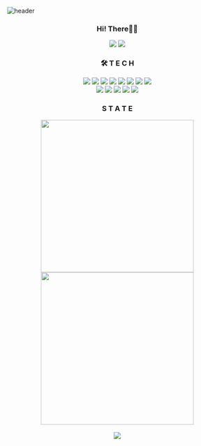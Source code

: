 <!--
**tauche-t/tauche-t** is a ✨ _special_ ✨ repository because its `README.md` (this file) appears on your GitHub profile.

Here are some ideas to get you started:

- 🔭 I’m currently working on ...
- 🌱 I’m currently learning ...
- 👯 I’m looking to collaborate on ...
- 🤔 I’m looking for help with ...
- 💬 Ask me about ...
- 📫 How to reach me: ...
- 😄 Pronouns: ...
- ⚡ Fun fact: ...
-->

![header](https://capsule-render.vercel.app/api?type=waving&color=gradient&height=300&section=header&text=Build%20a%20Junmo&fontSize=90&desc=https://github.com/tauche-t&descAlignY=65&descAlign=68)

<h3 align="center">
   Hi! There👋😊
</h3>
<div align=center>
  <a href="https://velog.io/@keyjinnam"><img src="https://img.shields.io/badge/Velog-20C997?style=flat-square&logo=Velog&logoColor=white" /></a>
  <a href="mailto:tauche.t3473@gmail.com"><img src="https://img.shields.io/badge/Gmail-EA4335?style=flat-square&logo=Gmail&logoColor=white" /></a>
</div>

<h3 align="center">🛠  T E C H </h3>
<div align="center">
  <img src="https://img.shields.io/badge/HTML-E34F26?style=flat-square&logo=html5&logoColor=white" />
  <img src="https://img.shields.io/badge/CSS-1572B6?style=flat-square&logo=css3&logoColor=white" />
  <img src="https://img.shields.io/badge/JavaScript-F7DF1E?style=flat-square&logo=JavaScript&logoColor=black" />
  <img src="https://img.shields.io/badge/React-2C3454?style=flat-square&logo=react&logoColor=#61DAFB" />
  <img src="https://img.shields.io/badge/jQuery-0769AD?style=flat-square&logo=jQuery&logoColor=white" />
  <img src="https://img.shields.io/badge/React Query-FF4154?style=flat-square&logo=React Query&logoColor=white" />
  <img src="https://img.shields.io/badge/Redux-764ABC?style=flat-square&logo=Redux&logoColor=white" />
  <img src="https://img.shields.io/badge/Redux Saga-999999?style=flat-square&logo=Redux-Saga&logoColor=white" />
</div>

<div align=center>
  <img src="https://img.shields.io/badge/TypeScript-3178C6?style=flat-square&logo=TypeScript&logoColor=white" />
  <img src="https://img.shields.io/badge/Node.js-339933?style=flat-square&logo=Node.js&logoColor=white" />
  <img src="https://img.shields.io/badge/styled components-DB7093?style=flat-square&logo=styled components&logoColor=white" />
  <img src="https://img.shields.io/badge/Next.js-000000?style=flat-square&logo=Next.js&logoColor=white" />
  <img src="https://img.shields.io/badge/Git-F05032?style=flat-square&logo=Git&logoColor=white" />
</div>


<!--   ![JavaScript](https://img.shields.io/badge/JavaScript-F7DF1E?style=flat-square&logo=JavaScript&logoColor=black) -->

### <div align="center">S T A T E</div>

<!-- [![Anurag's GitHub stats](https://github-readme-stats.vercel.app/api?username=tauche-t)](https://github.com/anuraghazra/github-readme-stats) -->
<!-- [![Top Langs](https://github-readme-stats.vercel.app/api/top-langs/?username=tauche-t&layout=compact)](https://github.com/anuraghazra/github-readme-stats) -->

<div align="center">
   <a href="https://github.com/anuraghazra/github-readme-stats">
      <img width=350 src="https://github-readme-stats.vercel.app/api?username=tauche-t" />
   </a>
   <a href="https://github.com/anuraghazra/github-readme-stats">
      <img width=350 src="https://github-readme-stats.vercel.app/api/top-langs/?username=tauche-t&layout=compact" />
   </a>
</div>
<br />
<div align="center">
   <a href="https://hits.seeyoufarm.com">
      <img src="https://hits.seeyoufarm.com/api/count/incr/badge.svg?url=https%3A%2F%2Fgithub.com%2Ftauche-&count_bg=%2379C83D&title_bg=%23555555&icon=&icon_color=%23E7E7E7&title=hits&edge_flat=false" />
   </a>
</div>
<!-- 
[![Hits](https://hits.seeyoufarm.com/api/count/incr/badge.svg?url=https%3A%2F%2Fgithub.com%2Ftauche-&count_bg=%2379C83D&title_bg=%23555555&icon=&icon_color=%23E7E7E7&title=hits&edge_flat=false)](https://hits.seeyoufarm.com) -->
